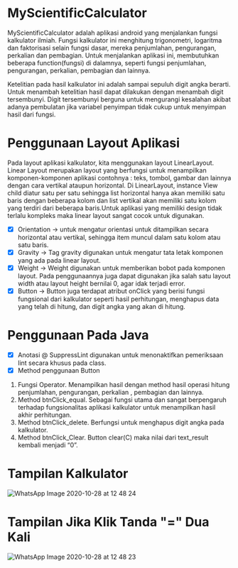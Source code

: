 # MyScientificCalculator
MyScientificCalculator adalah aplikasi android yang menjalankan fungsi kalkulator ilmiah. Fungsi kalkulator ini menghitung trigonometri, logaritma dan faktorisasi selain fungsi dasar, mereka penjumlahan, pengurangan, perkalian dan pembagian. Untuk menjalankan aplikasi ini, membutuhkan beberapa function(fungsi) di dalamnya, seperti fungsi penjumlahan, pengurangan, perkalian, pembagian dan lainnya.

Ketelitian pada hasil kalkulator ini adalah sampai sepuluh digit angka berarti. Untuk menambah ketelitian hasil dapat dilakukan dengan menambah digit tersembunyi. Digit tersembunyi berguna untuk mengurangi kesalahan akibat adanya pembulatan jika variabel penyimpan tidak cukup untuk menyimpan hasil dari fungsi.

# Penggunaan Layout Aplikasi
Pada layout aplikasi kalkulator, kita menggunakan layout LinearLayout. Linear Layout merupakan layout yang berfungsi untuk menampilkan komponen-komponen aplikasi contohnya : teks, tombol, gambar dan lainnya dengan cara vertikal ataupun horizontal. Di LinearLayout, instance View child diatur satu per satu sehingga list horizontal hanya akan memiliki satu baris dengan beberapa kolom dan list vertikal akan memiliki satu kolom yang terdiri dari beberapa baris.Untuk aplikasi yang memiliki design tidak terlalu kompleks maka linear layout sangat cocok untuk digunakan.
- [x] Orientation -> untuk mengatur orientasi untuk ditampilkan secara horizontal atau vertikal, sehingga item muncul dalam satu kolom atau satu baris.
- [x] Gravity -> Tag gravity digunakan untuk mengatur tata letak komponen yang ada pada linear layout.
- [x] Weight -> Weight digunakan untuk memberikan bobot pada komponen layout. Pada penggunaannya juga dapat digunakan jika salah satu layout width atau layout height bernilai 0, agar idak terjadi error.
- [x] Button -> Button juga terdapat atribut onClick yang berisi fungsi fungsional dari kalkulator seperti hasil perhitungan, menghapus data yang telah di hitung, dan digit angka yang akan di hitung.

# Penggunaan Pada Java
- [x] Anotasi @ SuppressLint digunakan untuk menonaktifkan pemeriksaan lint secara khusus pada class.
- [x] Method penggunaan Button
1. Fungsi Operator. Menampilkan hasil dengan method hasil operasi hitung penjumlahan, pengurangan, perkalian , pembagian dan lainnya.
2. Method btnClick_equal. Sebagai fungsi utama dan sangat berpengaruh terhadap fungsionalitas aplikasi kalkulator untuk menampilkan hasil akhir perhitungan.
3. Method btnClick_delete. Berfungsi untuk menghapus digit angka pada kalkulator.
4. Method btnClick_Clear. Button clear(C) maka nilai dari text_result kembali menjadi “0”.

# Tampilan Kalkulator

![WhatsApp Image 2020-10-28 at 12 48 24](https://user-images.githubusercontent.com/60589822/97397831-b4ead680-191c-11eb-99b0-3fd166cddb29.jpeg)

# Tampilan Jika Klik Tanda "=" Dua Kali

![WhatsApp Image 2020-10-28 at 12 48 23](https://user-images.githubusercontent.com/60589822/97397875-d1870e80-191c-11eb-91e6-b18ac2ce07f1.jpeg)
